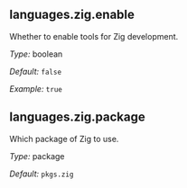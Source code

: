 [comment]: # (Do not edit this file as it is autogenerated. Go to docs/individual-docs if you want to make edits.)


[comment]: # (Please add your documentation on top of this line)

## languages\.zig\.enable

Whether to enable tools for Zig development\.



*Type:*
boolean



*Default:*
` false `



*Example:*
` true `



## languages\.zig\.package



Which package of Zig to use\.



*Type:*
package



*Default:*
` pkgs.zig `
